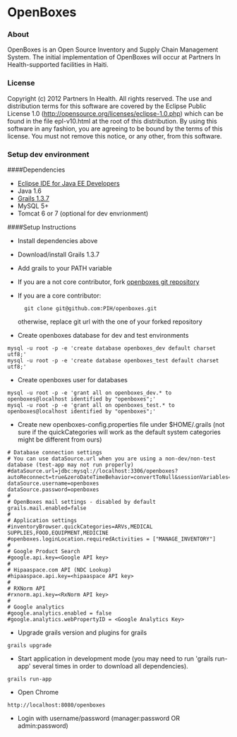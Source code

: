 OpenBoxes
=========

### About

OpenBoxes is an Open Source Inventory and Supply Chain Management System. The initial implementation of OpenBoxes will occur at Partners In Health-supported facilities in Haiti.

### License

Copyright (c) 2012 Partners In Health.  All rights reserved.
The use and distribution terms for this software are covered by the
Eclipse Public License 1.0 (http://opensource.org/licenses/eclipse-1.0.php)
which can be found in the file epl-v10.html at the root of this distribution.
By using this software in any fashion, you are agreeing to be bound by
the terms of this license.
You must not remove this notice, or any other, from this software.

### Setup dev environment

####Dependencies

* [Eclipse IDE for Java EE Developers](http://www.eclipse.org/downloads)
* Java 1.6
* [Grails 1.3.7](http://grails.org/download/archive/Grails)
* MySQL 5+
* Tomcat 6 or 7 (optional for dev envrionment)
 

####Setup Instructions

* Install dependencies above
* Download/install Grails 1.3.7
* Add grails to your PATH variable
* If you are a not core contributor, fork [openboxes git repository](https://github.com/PIH/openboxes)
* If you are a core contributor:

        git clone git@github.com:PIH/openboxes.git      
  otherwise, replace git url with the one of your forked repository
* Create openboxes database for dev and test environments
```
mysql -u root -p -e 'create database openboxes_dev default charset utf8;'
mysql -u root -p -e 'create database openboxes_test default charset utf8;'       
```
* Create openboxes user for databases
```
mysql -u root -p -e 'grant all on openboxes_dev.* to openboxes@localhost identified by "openboxes";'
mysql -u root -p -e 'grant all on openboxes_test.* to openboxes@localhost identified by "openboxes";'      
```
* Create new openboxes-config.properties file under $HOME/.grails (not sure if the quickCategories will work as the default system categories might be different from ours)
```
# Database connection settings
# You can use dataSource.url when you are using a non-dev/non-test database (test-app may not run properly)
#dataSource.url=jdbc:mysql://localhost:3306/openboxes?autoReconnect=true&zeroDateTimeBehavior=convertToNull&sessionVariables=storage_engine=InnoDB
dataSource.username=openboxes
dataSource.password=openboxes
#
# OpenBoxes mail settings - disabled by default
grails.mail.enabled=false
#
# Application settings
#inventoryBrowser.quickCategories=ARVs,MEDICAL SUPPLIES,FOOD,EQUIPMENT,MEDICINE
#openboxes.loginLocation.requiredActivities = ["MANAGE_INVENTORY"]
#
# Google Product Search
#google.api.key=<Google API key>
#
# Hipaaspace.com API (NDC Lookup)
#hipaaspace.api.key=<hipaaspace API key>
#
# RXNorm API
#rxnorm.api.key=<RxNorm API key>
#
# Google analytics
#google.analytics.enabled = false
#google.analytics.webPropertyID = <Google Analytics Key>
```

* Upgrade grails version and plugins for grails
```    
grails upgrade
```

* Start application in development mode (you may need to run 'grails run-app' several times in order to download all dependencies).
```
grails run-app
```
* Open Chrome 
```
http://localhost:8080/openboxes
```
* Login with username/password (manager:password OR admin:password)
